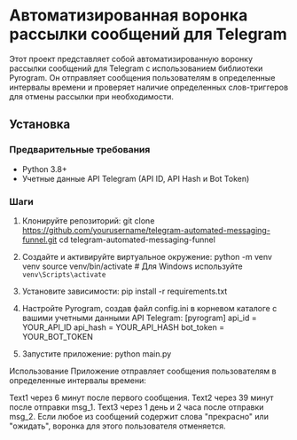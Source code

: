 # Автоматизированная воронка рассылки сообщений для Telegram

Этот проект представляет собой автоматизированную воронку рассылки сообщений для Telegram с использованием библиотеки Pyrogram. Он отправляет сообщения пользователям в определенные интервалы времени и проверяет наличие определенных слов-триггеров для отмены рассылки при необходимости.

## Установка

### Предварительные требования

- Python 3.8+
- Учетные данные API Telegram (API ID, API Hash и Bot Token)

### Шаги

1. Клонируйте репозиторий:
   git clone https://github.com/yourusername/telegram-automated-messaging-funnel.git
   cd telegram-automated-messaging-funnel

2. Создайте и активируйте виртуальное окружение:
python -m venv venv
source venv/bin/activate  # Для Windows используйте `venv\Scripts\activate`

3. Установите зависимости:
pip install -r requirements.txt

4. Настройте Pyrogram, создав файл config.ini в корневом каталоге с вашими учетными данными API Telegram:
[pyrogram]
api_id = YOUR_API_ID
api_hash = YOUR_API_HASH
bot_token = YOUR_BOT_TOKEN

5. Запустите приложение:
python main.py

Использование
Приложение отправляет сообщения пользователям в определенные интервалы времени:

Text1 через 6 минут после первого сообщения.
Text2 через 39 минут после отправки msg_1.
Text3 через 1 день и 2 часа после отправки msg_2.
Если любое из сообщений содержит слова "прекрасно" или "ожидать", воронка для этого пользователя отменяется.

